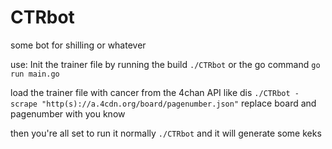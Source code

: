 # CTRbot
some bot for shilling or whatever

use: Init the trainer file by running the build `./CTRbot` or the go command `go run main.go`

load the trainer file with cancer from the 4chan API like dis `./CTRbot -scrape "http(s)://a.4cdn.org/board/pagenumber.json"`
replace board and pagenumber with you know

then you're all set to run it normally `./CTRbot` and it will generate some keks
